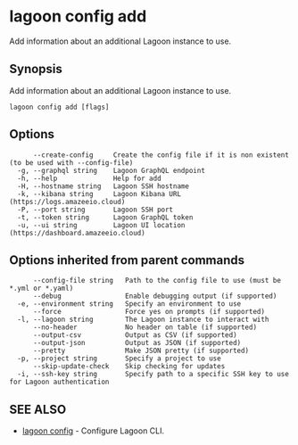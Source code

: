 # lagoon config add

Add information about an additional Lagoon instance to use.

## Synopsis

Add information about an additional Lagoon instance to use.

```text
lagoon config add [flags]
```

## Options

```text
      --create-config     Create the config file if it is non existent (to be used with --config-file)
  -g, --graphql string    Lagoon GraphQL endpoint
  -h, --help              Help for add
  -H, --hostname string   Lagoon SSH hostname
  -k, --kibana string     Lagoon Kibana URL (https://logs.amazeeio.cloud)
  -P, --port string       Lagoon SSH port
  -t, --token string      Lagoon GraphQL token
  -u, --ui string         Lagoon UI location (https://dashboard.amazeeio.cloud)
```

## Options inherited from parent commands

```text
      --config-file string   Path to the config file to use (must be *.yml or *.yaml)
      --debug                Enable debugging output (if supported)
  -e, --environment string   Specify an environment to use
      --force                Force yes on prompts (if supported)
  -l, --lagoon string        The Lagoon instance to interact with
      --no-header            No header on table (if supported)
      --output-csv           Output as CSV (if supported)
      --output-json          Output as JSON (if supported)
      --pretty               Make JSON pretty (if supported)
  -p, --project string       Specify a project to use
      --skip-update-check    Skip checking for updates
  -i, --ssh-key string       Specify path to a specific SSH key to use for Lagoon authentication
```

## SEE ALSO

* [lagoon config](lagoon_config.md)     - Configure Lagoon CLI.

